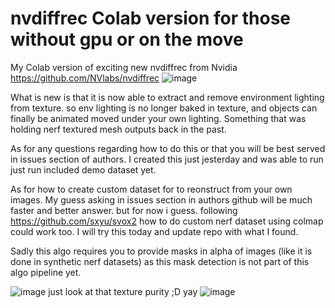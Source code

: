 # nvdiffrec Colab version for those without gpu or on the move
My Colab version of exciting new nvdiffrec from  Nvidia
https://github.com/NVlabs/nvdiffrec
![image](https://user-images.githubusercontent.com/1938534/169154788-cfa6f914-1320-40e7-81ed-839ae95413a7.png)

What is new is that it is now able to extract and remove environment lighting from texture. so env lighting is no longer baked in texture, and objects can finally be animated moved under your own lighting.
Something that was holding nerf textured mesh outputs back in the past.

As for any questions regarding how to do this or that you will be best served in issues section of authors. I created this just jesterday and was able to run just run included demo dataset yet.

As for how to create custom dataset for to reonstruct from your own images. My guess asking in issues section in authors github will be much faster and better answer. but for now i guess. following https://github.com/sxyu/svox2 how to do custom nerf dataset using colmap could work too. I will try this today and update repo with what I found. 

Sadly this algo requires you to provide masks in alpha of images (like it is done in synthetic nerf datasets)  as this mask detection is not part of this algo pipeline yet.

![image](https://user-images.githubusercontent.com/1938534/169155045-7a7961ae-fb0a-40b8-8d47-abb72fd0a367.png)
just look at that texture purity ;D yay 
![image](https://user-images.githubusercontent.com/1938534/169155123-662b9355-7de6-4fec-91b7-ad85735b268e.png)


